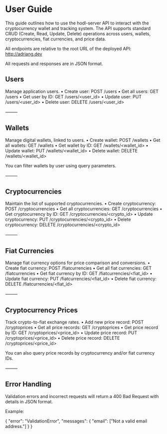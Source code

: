 # User Guide

This guide outlines how to use the hodl-server API to interact with the cryptocurrency wallet and tracking system. The API supports standard CRUD (Create, Read, Update, Delete) operations across users, wallets, cryptocurrencies, fiat currencies, and price data.

All endpoints are relative to the root URL of the deployed API: http://adriang.dev

All requests and responses are in JSON format.

## Users

Manage application users.
	•	Create user: POST /users
	•	Get all users: GET /users
	•	Get user by ID: GET /users/<user_id>
	•	Update user: PUT /users/<user_id>
	•	Delete user: DELETE /users/<user_id>

⸻

## Wallets

Manage digital wallets, linked to users.
	•	Create wallet: POST /wallets
	•	Get all wallets: GET /wallets
	•	Get wallet by ID: GET /wallets/<wallet_id>
	•	Update wallet: PUT /wallets/<wallet_id>
	•	Delete wallet: DELETE /wallets/<wallet_id>

You can filter wallets by user using query parameters.

⸻

## Cryptocurrencies

Maintain the list of supported cryptocurrencies.
	•	Create cryptocurrency: POST /cryptocurrencies
	•	Get all cryptocurrencies: GET /cryptocurrencies
	•	Get cryptocurrency by ID: GET /cryptocurrencies/<crypto_id>
	•	Update cryptocurrency: PUT /cryptocurrencies/<crypto_id>
	•	Delete cryptocurrency: DELETE /cryptocurrencies/<crypto_id>

⸻

## Fiat Currencies

Manage fiat currency options for price comparison and conversions.
	•	Create fiat currency: POST /fiatcurrencies
	•	Get all fiat currencies: GET /fiatcurrencies
	•	Get fiat currency by ID: GET /fiatcurrencies/<fiat_id>
	•	Update fiat currency: PUT /fiatcurrencies/<fiat_id>
	•	Delete fiat currency: DELETE /fiatcurrencies/<fiat_id>

⸻

## Cryptocurrency Prices

Track crypto-to-fiat exchange rates.
	•	Add new price record: POST /cryptoprices
	•	Get all price records: GET /cryptoprices
	•	Get price record by ID: GET /cryptoprices/<price_id>
	•	Update price record: PUT /cryptoprices/<price_id>
	•	Delete price record: DELETE /cryptoprices/<price_id>

You can also query price records by cryptocurrency and/or fiat currency IDs.

⸻

## Error Handling

Validation errors and incorrect requests will return a 400 Bad Request with details in JSON format.

Example:

{
  "error": "ValidationError",
  "messages": {
    "email": ["Not a valid email address."]
  }
}